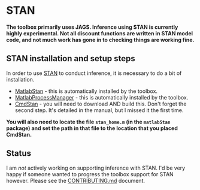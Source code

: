 # STAN

**The toolbox primarily uses JAGS. Inference using STAN is currently highly experimental. Not all discount functions are written in STAN model code, and not much work has gone in to checking things are working fine.**

## STAN installation and setup steps

In order to use [STAN](http://mc-stan.org) to conduct inference, it is necessary to do a bit of installation.
- [MatlabStan](https://github.com/brian-lau/MatlabStan) - this is automatically installed by the toolbox.
- [MatlabProcessManager](https://github.com/brian-lau/MatlabProcessManager/) - this is automatically installed by the toolbox.
- [CmdStan](http://mc-stan.org/interfaces/cmdstan.html) - you will need to download AND build this. Don't forget the second step. It's detailed in the manual, but I missed it the first time.

**You will also need to locate the file `stan_home.m` (in the `matlabStan` package) and set the path in that file to the location that you placed CmdStan.**

## Status

I am _not_ actively working on supporting inference with STAN. I'd be very happy if someone wanted to progress the toolbox support for STAN however. Please see the [CONTRIBUTING.md](https://github.com/drbenvincent/delay-discounting-analysis/blob/master/CONTRIBUTING.md) document.
